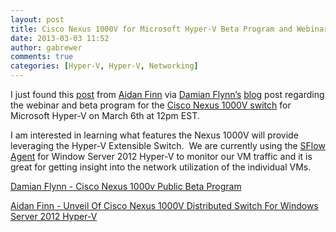 ```yaml
---
layout: post
title: Cisco Nexus 1000V for Microsoft Hyper-V Beta Program and Webinar
date: 2013-03-03 11:52
author: gabrewer
comments: true
categories: [Hyper-V, Hyper-V, Networking]
---
```

<p>I just found this <a href="http://www.aidanfinn.com/?p=14200" target="_blank">post</a> from <a href="http://www.aidanfinn.com/" target="_blank">Aidan Finn</a> via <a href="http://www.damianflynn.com/" target="_blank">Damian Flynn’s</a> <a href="http://www.damianflynn.com/2013/03/01/cisco-nexus-1000v-public-beta-program/" target="_blank">blog</a> post regarding the webinar and beta program for the <a href="https://communities.cisco.com/community/technology/datacenter/nexus1000v" target="_blank">Cisco Nexus 1000V switch</a> for Microsoft Hyper-V on March 6th at 12pm EST.&nbsp; </p> <p>I am interested in learning what features the Nexus 1000V will provide leveraging the Hyper-V Extensible Switch.&nbsp; We are currently using the <a href="http://host-sflow.sourceforge.net/documentation.php" target="_blank">SFlow Agent</a> for Window Server 2012 Hyper-V to monitor our VM traffic and it is great for getting insight into the network utilization of the individual VMs.</p> <p><a href="http://www.damianflynn.com/2013/03/01/cisco-nexus-1000v-public-beta-program/" target="_blank">Damian Flynn - Cisco Nexus 1000v Public Beta Program</a></p> <p><a href="http://www.aidanfinn.com/?p=14200" target="_blank">Aidan Finn - Unveil Of Cisco Nexus 1000V Distributed Switch For Windows Server 2012 Hyper-V</a></p>
